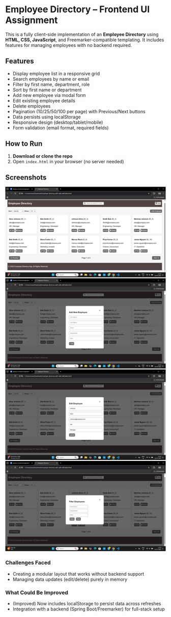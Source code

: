 # Employee Directory – Frontend UI Assignment

This is a fully client-side implementation of an **Employee Directory** using **HTML, CSS, JavaScript**, and Freemarker-compatible templating. It includes features for managing employees with no backend required.

##  Features

-  Display employee list in a responsive grid
-  Search employees by name or email
-  Filter by first name, department, role
-  Sort by first name or department
-  Add new employee via modal form
-  Edit existing employee details
-  Delete employees
-  Pagination (10/25/50/100 per page) with Previous/Next buttons
-  Data persists using localStorage
-  Responsive design (desktop/tablet/mobile)
-  Form validation (email format, required fields)

##  How to Run

1. **Download or clone the repo**
2. Open `index.html` in your browser (no server needed)

##  Screenshots
![alt text](image.png)
![alt text](image-1.png)
![alt text](image-2.png)
![alt text](image-3.png)


### Challenges Faced
- Creating a modular layout that works without backend support
- Managing data updates (edit/delete) purely in memory

### What Could Be Improved
- (Improved) Now includes localStorage to persist data across refreshes
- Integration with a backend (Spring Boot/Freemarker) for full-stack setup
